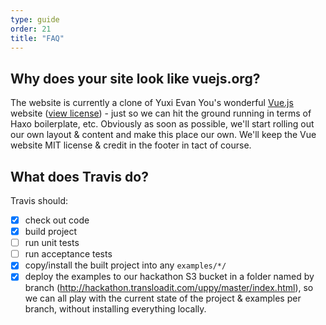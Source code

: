 ```yaml
---
type: guide
order: 21
title: "FAQ"
---
```


## Why does your site look like vuejs.org?

The website is currently a clone of Yuxi Evan You's wonderful [Vue.js](http://vuejs.org/) website ([view license](website/VUEORG_LICENSE)) - just so we can hit the ground running in terms of Haxo boilerplate, etc. Obviously as soon as possible, we'll start rolling out our own layout & content and make this place our own. We'll keep the Vue website MIT license & credit in the footer in tact of course.

## What does Travis do?

Travis should:

- [x] check out code 
- [x] build project
- [ ] run unit tests
- [ ] run acceptance tests
- [x] copy/install the built project into any `examples/*/`
- [x] deploy the examples to our hackathon S3 bucket in a folder named by branch (http://hackathon.transloadit.com/uppy/master/index.html), so we can all play with the current state of the project & examples per branch, without installing everything locally.
